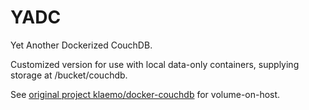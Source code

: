 YADC
===

Yet Another Dockerized CouchDB.

Customized version for use with local data-only containers, supplying storage at /bucket/couchdb.

See [original project klaemo/docker-couchdb](https://github.com/klaemo/docker-couchdb) for volume-on-host.